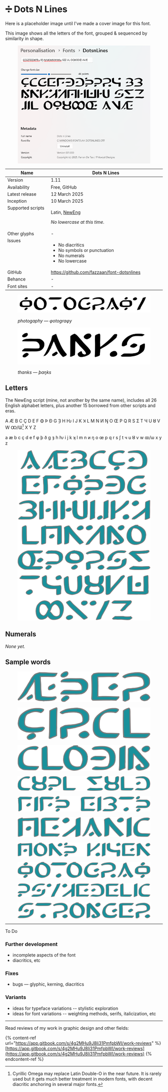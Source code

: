 # ➗ Dots N Lines

Here is a placeholder image until I've made a cover image for this font.

This image shows all the letters of the font, grouped & sequenced by similarity in shape.

<figure><picture><source srcset="../../.gitbook/assets/Screenshot Windows Font Settings inverted.png" media="(prefers-color-scheme: dark)"><img src="../../.gitbook/assets/Screenshot Windows Font Settings.png" alt=""></picture><figcaption></figcaption></figure>

<table><thead><tr><th width="162" valign="top">Name</th><th width="440">Dots N Lines</th></tr></thead><tbody><tr><td valign="top">Version</td><td>1.11</td></tr><tr><td valign="top">Availability</td><td>Free, GitHub</td></tr><tr><td valign="top">Latest release</td><td>12 March 2025</td></tr><tr><td valign="top">Inception</td><td>10 March 2025</td></tr><tr><td valign="top">Supported scripts</td><td><p>Latin, <a href="https://app.gitbook.com/o/bhv2aXe6eExkCxRzuAVK/s/nQuhfcBU5w4vA1rwurTv/">NewEng</a> </p><p><em>No lowercase at this time.</em> </p></td></tr><tr><td valign="top">Other glyphs</td><td>-</td></tr><tr><td valign="top">Issues</td><td><ul><li>No diacritics</li><li>No symbols or punctuation</li><li>No numerals</li><li>No lowercase </li></ul></td></tr><tr><td valign="top">GitHub</td><td><a href="https://github.com/fazzaan/font-dotsnlines">https://github.com/fazzaan/font-dotsnlines</a> </td></tr><tr><td valign="top">Behance</td><td>-</td></tr><tr><td valign="top">Font sites</td><td>-</td></tr></tbody></table>

<figure><img src="../../.gitbook/assets/image (1).png" alt=""><figcaption><p><em>photogaphy — φotograφy</em> </p></figcaption></figure>

<figure><img src="../../.gitbook/assets/image (2).png" alt=""><figcaption><p><em>thanks — þaŋks</em> </p></figcaption></figure>

## Letters

The NewEng script (mine, not another by the same name), includes all 26 English alphabet letters, plus another 15 borrowed from other scripts and eras.

A Æ B C Ç D E F Φ Þ Đ G Ȝ H Ƕ I J K Ʞ L M N И Ŋ O Œ P Q R S Ʃ T Ч U Ȣ V W Ꝏ/Ѡ[^1] X Y Z

a æ b c ç d e f φ þ ð g ȝ h ƕ i j k ʞ l m n и ŋ o œ p q r s ʃ t ч u ȣ v w ꝏ/ѡ x y z

<figure><img src="../../.gitbook/assets/Alphabet DotsNLines Lowercase.svg" alt=""><figcaption></figcaption></figure>

## Numerals

_None yet._&#x20;

## Sample words

<figure><img src="../../.gitbook/assets/Word DotsNLines Aether.svg" alt=""><figcaption></figcaption></figure>

<figure><img src="../../.gitbook/assets/Word DotsNLines Circle.svg" alt=""><figcaption></figcaption></figure>

<figure><img src="../../.gitbook/assets/Word DotsNLines Clothing.svg" alt=""><figcaption></figcaption></figure>

<figure><img src="../../.gitbook/assets/Word DotsNLines Couple Should.svg" alt=""><figcaption></figcaption></figure>

<figure><img src="../../.gitbook/assets/Word DotsNLines Fifth Eighth.svg" alt=""><figcaption></figcaption></figure>

<figure><img src="../../.gitbook/assets/Word DotsNLines Mechanic.svg" alt=""><figcaption></figcaption></figure>

<figure><img src="../../.gitbook/assets/Word DotsNLines Month Kitchen.svg" alt=""><figcaption></figcaption></figure>

<figure><img src="../../.gitbook/assets/Word DotsNLines Photograph.svg" alt=""><figcaption></figcaption></figure>

<figure><img src="../../.gitbook/assets/Word DotsNLines Psychedelic.svg" alt=""><figcaption></figcaption></figure>

<figure><img src="../../.gitbook/assets/Word DotsNLines Stronger.svg" alt=""><figcaption></figcaption></figure>

***

To Do


### Further development

* incomplete aspects of the font
* diacritics, etc

### Fixes

* bugs — glyphic, kerning, diacritics

### Variants

* ideas for typeface variations -- stylistic exploration
* ideas for font variations -- weighting methods, serifs, italicization, etc

***

Read reviews of my work in graphic design and other fields:

{% content-ref url="https://app.gitbook.com/s/4g2MHu9J8li31PmfpbWI/work-reviews" %}
[https://app.gitbook.com/s/4g2MHu9J8li31PmfpbWI/work-reviews](https://app.gitbook.com/s/4g2MHu9J8li31PmfpbWI/work-reviews)
{% endcontent-ref %}



[^1]: Cyrillic Omega may replace Latin Double-O in the near future. It is rarely used but it gets much better treatment in modern fonts, with decent diacritic anchoring in several major fonts.
